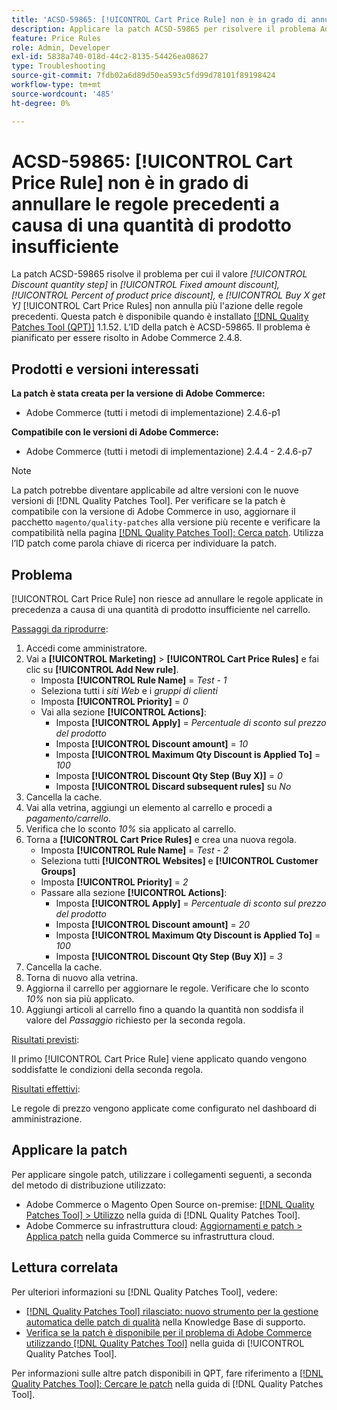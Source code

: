 ```yaml
---
title: 'ACSD-59865: [!UICONTROL Cart Price Rule] non è in grado di annullare le regole precedenti a causa di una quantità di prodotto insufficiente'
description: Applicare la patch ACSD-59865 per risolvere il problema Adobe Commerce in cui il valore *Incremento quantità sconto* in *Sconto importo fisso,* *Percentuale sconto prezzo prodotto,* e *Acquista X ottieni Y* [!UICONTROL Cart Price Rules] non annulla più l'azione delle regole precedenti.
feature: Price Rules
role: Admin, Developer
exl-id: 5838a740-018d-44c2-8135-54426ea08627
type: Troubleshooting
source-git-commit: 7fdb02a6d89d50ea593c5fd99d78101f89198424
workflow-type: tm+mt
source-wordcount: '485'
ht-degree: 0%

---
```


# ACSD-59865: [!UICONTROL Cart Price Rule] non è in grado di annullare le regole precedenti a causa di una quantità di prodotto insufficiente

La patch ACSD-59865 risolve il problema per cui il valore *[!UICONTROL Discount quantity step]* in *[!UICONTROL Fixed amount discount],* *[!UICONTROL Percent of product price discount],* e *[!UICONTROL Buy X get Y]* [!UICONTROL Cart Price Rules] non annulla più l&#39;azione delle regole precedenti. Questa patch è disponibile quando è installato [[!DNL Quality Patches Tool (QPT)]](https://experienceleague.adobe.com/en/docs/commerce-operations/tools/quality-patches-tool/quality-patches-tool-to-self-serve-quality-patches) 1.1.52. L’ID della patch è ACSD-59865. Il problema è pianificato per essere risolto in Adobe Commerce 2.4.8.

## Prodotti e versioni interessati

**La patch è stata creata per la versione di Adobe Commerce:**

* Adobe Commerce (tutti i metodi di implementazione) 2.4.6-p1

**Compatibile con le versioni di Adobe Commerce:**

* Adobe Commerce (tutti i metodi di implementazione) 2.4.4 - 2.4.6-p7

>[!NOTE]
>
>La patch potrebbe diventare applicabile ad altre versioni con le nuove versioni di [!DNL Quality Patches Tool]. Per verificare se la patch è compatibile con la versione di Adobe Commerce in uso, aggiornare il pacchetto `magento/quality-patches` alla versione più recente e verificare la compatibilità nella pagina [[!DNL Quality Patches Tool]: Cerca patch](https://experienceleague.adobe.com/tools/commerce-quality-patches/index.html). Utilizza l’ID patch come parola chiave di ricerca per individuare la patch.

## Problema

[!UICONTROL Cart Price Rule] non riesce ad annullare le regole applicate in precedenza a causa di una quantità di prodotto insufficiente nel carrello.

<u>Passaggi da riprodurre</u>:

1. Accedi come amministratore.
1. Vai a **[!UICONTROL Marketing]** > **[!UICONTROL Cart Price Rules]** e fai clic su **[!UICONTROL Add New rule]**.
   * Imposta **[!UICONTROL Rule Name]** = *Test - 1*
   * Seleziona tutti i *siti Web* e i *gruppi di clienti*
   * Imposta **[!UICONTROL Priority]** = *0*
   * Vai alla sezione **[!UICONTROL Actions]**:
      * Imposta **[!UICONTROL Apply]** = *Percentuale di sconto sul prezzo del prodotto*
      * Imposta **[!UICONTROL Discount amount]** = *10*
      * Imposta **[!UICONTROL Maximum Qty Discount is Applied To]** = *100*
      * Imposta **[!UICONTROL Discount Qty Step (Buy X)]** = *0*
      * Imposta **[!UICONTROL Discard subsequent rules]** su *No*
1. Cancella la cache.
1. Vai alla vetrina, aggiungi un elemento al carrello e procedi a *pagamento/carrello*.
1. Verifica che lo sconto *10%* sia applicato al carrello.
1. Torna a **[!UICONTROL Cart Price Rules]** e crea una nuova regola.
   * Imposta **[!UICONTROL Rule Name]** = *Test - 2*
   * Seleziona tutti **[!UICONTROL Websites]** e **[!UICONTROL Customer Groups]**
   * Imposta **[!UICONTROL Priority]** = *2*
   * Passare alla sezione **[!UICONTROL Actions]**:
      * Imposta **[!UICONTROL Apply]** = *Percentuale di sconto sul prezzo del prodotto*
      * Imposta **[!UICONTROL Discount amount]** = *20*
      * Imposta **[!UICONTROL Maximum Qty Discount is Applied To]** = *100*
      * Imposta **[!UICONTROL Discount Qty Step (Buy X)]** = *3*
1. Cancella la cache.
1. Torna di nuovo alla vetrina.
1. Aggiorna il carrello per aggiornare le regole. Verificare che lo sconto *10%* non sia più applicato.
1. Aggiungi articoli al carrello fino a quando la quantità non soddisfa il valore del *Passaggio* richiesto per la seconda regola.

<u>Risultati previsti</u>:

Il primo [!UICONTROL Cart Price Rule] viene applicato quando vengono soddisfatte le condizioni della seconda regola.

<u>Risultati effettivi</u>:

Le regole di prezzo vengono applicate come configurato nel dashboard di amministrazione.

## Applicare la patch

Per applicare singole patch, utilizzare i collegamenti seguenti, a seconda del metodo di distribuzione utilizzato:

* Adobe Commerce o Magento Open Source on-premise: [[!DNL Quality Patches Tool] > Utilizzo](/help/tools/quality-patches-tool/usage.md) nella guida di [!DNL Quality Patches Tool].
* Adobe Commerce su infrastruttura cloud: [Aggiornamenti e patch > Applica patch](https://experienceleague.adobe.com/docs/commerce-cloud-service/user-guide/develop/upgrade/apply-patches.html) nella guida Commerce su infrastruttura cloud.

## Lettura correlata

Per ulteriori informazioni su [!DNL Quality Patches Tool], vedere:

* [[!DNL Quality Patches Tool] rilasciato: nuovo strumento per la gestione automatica delle patch di qualità](https://experienceleague.adobe.com/en/docs/commerce-operations/tools/quality-patches-tool/quality-patches-tool-to-self-serve-quality-patches) nella Knowledge Base di supporto.
* [Verifica se la patch è disponibile per il problema di Adobe Commerce utilizzando  [!DNL Quality Patches Tool]](/help/tools/quality-patches-tool/patches-available-in-qpt/check-patch-for-magento-issue-with-magento-quality-patches.md) nella guida di [!UICONTROL Quality Patches Tool].

Per informazioni sulle altre patch disponibili in QPT, fare riferimento a [[!DNL Quality Patches Tool]: Cercare le patch](https://experienceleague.adobe.com/tools/commerce-quality-patches/index.html) nella guida di [!DNL Quality Patches Tool].
